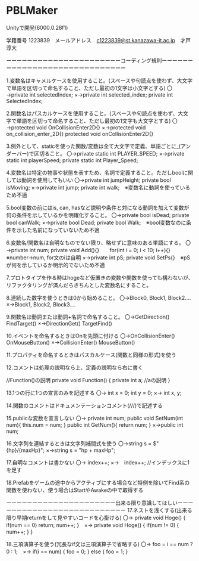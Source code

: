 # PBLMaker
Unityで開発(6000.0.28f1)

学籍番号 1223839　メールアドレス　c1223839@st.kanazawa-it.ac.jp　才戸淳大

ーーーーーーーーーーーーーーーーーーーーーーコーディング規則ーーーーーーーーーーーーーーーーーーーーーーーーーーーーー

1.変数名はキャメルケースを使用すること。(スペースや句読点を使わず、大文字で単語を区切って命名すること、ただし最初の1文字は小文字とする) 
〇→private int selectedIndex; ×→private int selected_index; private int SelectedIndex;

2.関数名はパスカルケースを使用すること。(スペースや句読点を使わず、大文字で単語を区切って命名すること、ただし最初の1文字も大文字とする) 
〇→protected void OnCollisionEnter2D{} ×→protected void on_collision_enter_2D{} protected void onCollisionEnter2D{}

3.例外として、staticを使った関数/変数は全て大文字で定義、単語ごとに_(アンダーバー)で区切ること。 
〇→private static int PLAYER_SPEED; ×→private static int playerSpeed; private static int Player_Speed;

4.変数名は特定の物事や状態を表すため、名詞で定義すること。ただしboolに関しては動詞を使用してもいい 
〇→private int jumpHeight; private bool isMoving; ×→private int jump; private int walk;　※変数名に動詞を使っているため不適

5.bool変数の前にはis, can, hasなど説明や条件と対になる動詞を加えて変数が何の条件を示しているかを明確化すること。 
〇→private bool isDead; private bool canWalk; ×→private bool Dead; private bool Walk;　※bool変数なのに条件を示した名前になっていないため不適

6.変数名/関数名は自明なものでない限り、略せずに意味のある単語にする。 
〇→private int num; private void Add(){}　　for(int i = 0; i < 10; i++){}　※number→num, for文のiは自明 ×→private int pS; private void SetPs{}　※pSが何を示しているか明示的でないため不適

7.プロトタイプを作る時はhogeなど仮置きの変数や関数を使っても構わないが、リファクタリングが済んだらきちんとした変数名にすること。

8.連続した数字を使うときは0から始めること。 
〇→Block0, Block1, Block2.... ×→Block1, Block2, Block3....

9.関数名は動詞または動詞+名詞で命名すること。 
〇→GetDirection() FindTarget() ×→DirectionGet() TargetFind()

10.イベントを命名するときはOnを先頭に付ける 
〇→OnCollisionEnter() OnMouseButton() ×→CollisionEnter() MouseButton()

11.プロパティを命名するときはパスカルケース(関数と同様の形式)を使う

12.コメントは処理の説明なら上、定義の説明なら右に書く

//Function()の説明 private void Function() { private int a; //aの説明 }

13.1つの行に1つの宣言のみを記述する 
〇→ int x = 0; int y = 0; ×→ int x, y;

14.関数のコメントはドキュメンテーションコメント(///)で記述する

15.publicな変数を宣言しない 
〇→ private int num; public void SetNum(int num){ this.num = num; } public int GetNum(){ return num; } ×→public int num;

16.文字列を連結するときは文字列補間式を使う 
〇→string s = $"{hp}/{maxHp}"; ×→string s = "hp + maxHp";

17.自明なコメントは書かない 
〇→ index++; ×→　index++; //インデックスに1を足す

18.Prefabをゲームの途中からアクティブにする場合など特例を除いてFind系の関数を使わない、使う場合はStartやAwakeの中で取得する

ーーーーーーーーーーーーーーーーーーーーー出来る限り意識してほしいーーーーーーーーーーーーーーーーーーーーーーーーーー 
17.ネストを浅くする(出来る限り早期returnをして見やすいコードを心掛ける) 
〇→ private void Hoge() { if(num == 0) return; num++; }　×→ private void Hoge() { if(num != 0) { num++; } }

18.三項演算子を使う(冗長なif文は三項演算子で省略する) 
〇→ foo = i == num ? 0 : 1;　×→ if(i == num) { foo = 0; } else { foo = 1; }
